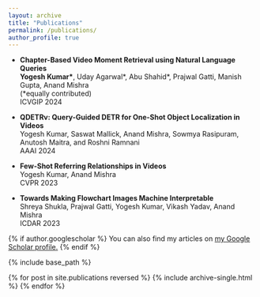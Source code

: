 ```yaml
---
layout: archive
title: "Publications"
permalink: /publications/
author_profile: true
---
```

<!-- TEMP WAY -->

* <strong>Chapter-Based Video Moment Retrieval using Natural Language Queries</strong> <br>
  <strong>Yogesh Kumar*</strong>, Uday Agarwal*, Abu Shahid*, Prajwal Gatti, Manish Gupta, Anand Mishra <br>
  (*equally contributed) <br>
  ICVGIP 2024 <br>

* <strong>QDETRv: Query-Guided DETR for One-Shot Object Localization in Videos</strong> <br>
  Yogesh Kumar, Saswat Mallick, Anand Mishra, Sowmya Rasipuram, Anutosh Maitra, and Roshni Ramnani <br>
  AAAI 2024 <br>
  
* <strong>Few-Shot Referring Relationships in Videos</strong> <br>
  Yogesh Kumar, Anand Mishra <br>
  CVPR 2023 <br>
  
* <strong>Towards Making Flowchart Images Machine Interpretable</strong> <br>
  Shreya Shukla, Prajwal Gatti, Yogesh Kumar, Vikash Yadav, Anand Mishra <br>
  ICDAR 2023 <br>
  
{% if author.googlescholar %}
  You can also find my articles on <u><a href="{{author.googlescholar}}">my Google Scholar profile</a>.</u>
{% endif %}

{% include base_path %}

{% for post in site.publications reversed %}
  {% include archive-single.html %}
{% endfor %}
